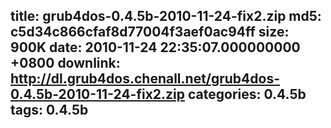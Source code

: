 title: grub4dos-0.4.5b-2010-11-24-fix2.zip
md5: c5d34c866cfaf8d77004f3aef0ac94ff
size: 900K
date: 2010-11-24 22:35:07.000000000 +0800
downlink: http://dl.grub4dos.chenall.net/grub4dos-0.4.5b-2010-11-24-fix2.zip
categories: 0.4.5b
tags: 0.4.5b
---

